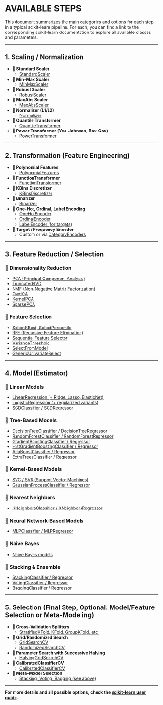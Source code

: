 # AVAILABLE STEPS

This document summarizes the main categories and options for each step in a typical scikit-learn pipeline. For each, you can find a link to the corresponding scikit-learn documentation to explore all available classes and parameters.

---

## 1. **Scaling / Normalization**

- 🔹 **Standard Scaler**
  - [StandardScaler](https://scikit-learn.org/stable/modules/generated/sklearn.preprocessing.StandardScaler.html)
- 🔹 **Min-Max Scaler**
  - [MinMaxScaler](https://scikit-learn.org/stable/modules/generated/sklearn.preprocessing.MinMaxScaler.html)
- 🔹 **Robust Scaler**
  - [RobustScaler](https://scikit-learn.org/stable/modules/generated/sklearn.preprocessing.RobustScaler.html)
- 🔹 **MaxAbs Scaler**
  - [MaxAbsScaler](https://scikit-learn.org/stable/modules/generated/sklearn.preprocessing.MaxAbsScaler.html)
- 🔹 **Normalizer (L1/L2)**
  - [Normalizer](https://scikit-learn.org/stable/modules/generated/sklearn.preprocessing.Normalizer.html)
- 🔹 **Quantile Transformer**
  - [QuantileTransformer](https://scikit-learn.org/stable/modules/generated/sklearn.preprocessing.QuantileTransformer.html)
- 🔹 **Power Transformer (Yeo-Johnson, Box-Cox)**
  - [PowerTransformer](https://scikit-learn.org/stable/modules/generated/sklearn.preprocessing.PowerTransformer.html)

---

## 2. **Transformation (Feature Engineering)**

- 🔹 **Polynomial Features**
  - [PolynomialFeatures](https://scikit-learn.org/stable/modules/generated/sklearn.preprocessing.PolynomialFeatures.html)
- 🔹 **FunctionTransformer**
  - [FunctionTransformer](https://scikit-learn.org/stable/modules/generated/sklearn.preprocessing.FunctionTransformer.html)
- 🔹 **KBins Discretizer**
  - [KBinsDiscretizer](https://scikit-learn.org/stable/modules/generated/sklearn.preprocessing.KBinsDiscretizer.html)
- 🔹 **Binarizer**
  - [Binarizer](https://scikit-learn.org/stable/modules/generated/sklearn.preprocessing.Binarizer.html)
- 🔹 **One-Hot, Ordinal, Label Encoding**
  - [OneHotEncoder](https://scikit-learn.org/stable/modules/generated/sklearn.preprocessing.OneHotEncoder.html)
  - [OrdinalEncoder](https://scikit-learn.org/stable/modules/generated/sklearn.preprocessing.OrdinalEncoder.html)
  - [LabelEncoder (for targets)](https://scikit-learn.org/stable/modules/generated/sklearn.preprocessing.LabelEncoder.html)
- 🔹 **Target / Frequency Encoder**
  - Custom or via [CategoryEncoders](https://contrib.scikit-learn.org/category_encoders/)

---

## 3. **Feature Reduction / Selection**

### 🔹 **Dimensionality Reduction**
- [PCA (Principal Component Analysis)](https://scikit-learn.org/stable/modules/generated/sklearn.decomposition.PCA.html)
- [TruncatedSVD](https://scikit-learn.org/stable/modules/generated/sklearn.decomposition.TruncatedSVD.html)
- [NMF (Non-Negative Matrix Factorization)](https://scikit-learn.org/stable/modules/generated/sklearn.decomposition.NMF.html)
- [FastICA](https://scikit-learn.org/stable/modules/generated/sklearn.decomposition.FastICA.html)
- [KernelPCA](https://scikit-learn.org/stable/modules/generated/sklearn.decomposition.KernelPCA.html)
- [SparsePCA](https://scikit-learn.org/stable/modules/generated/sklearn.decomposition.SparsePCA.html)

### 🔹 **Feature Selection**
- [SelectKBest, SelectPercentile](https://scikit-learn.org/stable/modules/generated/sklearn.feature_selection.SelectKBest.html)
- [RFE (Recursive Feature Elimination)](https://scikit-learn.org/stable/modules/generated/sklearn.feature_selection.RFE.html)
- [Sequential Feature Selector](https://scikit-learn.org/stable/modules/generated/sklearn.feature_selection.SequentialFeatureSelector.html)
- [VarianceThreshold](https://scikit-learn.org/stable/modules/generated/sklearn.feature_selection.VarianceThreshold.html)
- [SelectFromModel](https://scikit-learn.org/stable/modules/generated/sklearn.feature_selection.SelectFromModel.html)
- [GenericUnivariateSelect](https://scikit-learn.org/stable/modules/generated/sklearn.feature_selection.GenericUnivariateSelect.html)

---

## 4. **Model (Estimator)**

### 🔹 **Linear Models**
- [LinearRegression (+ Ridge, Lasso, ElasticNet)](https://scikit-learn.org/stable/modules/linear_model.html)
- [LogisticRegression (+ regularized variants)](https://scikit-learn.org/stable/modules/generated/sklearn.linear_model.LogisticRegression.html)
- [SGDClassifier / SGDRegressor](https://scikit-learn.org/stable/modules/generated/sklearn.linear_model.SGDClassifier.html)

### 🔹 **Tree-Based Models**
- [DecisionTreeClassifier / DecisionTreeRegressor](https://scikit-learn.org/stable/modules/generated/sklearn.tree.DecisionTreeClassifier.html)
- [RandomForestClassifier / RandomForestRegressor](https://scikit-learn.org/stable/modules/generated/sklearn.ensemble.RandomForestClassifier.html)
- [GradientBoostingClassifier / Regressor](https://scikit-learn.org/stable/modules/generated/sklearn.ensemble.GradientBoostingClassifier.html)
- [HistGradientBoostingClassifier / Regressor](https://scikit-learn.org/stable/modules/generated/sklearn.ensemble.HistGradientBoostingClassifier.html)
- [AdaBoostClassifier / Regressor](https://scikit-learn.org/stable/modules/generated/sklearn.ensemble.AdaBoostClassifier.html)
- [ExtraTreesClassifier / Regressor](https://scikit-learn.org/stable/modules/generated/sklearn.ensemble.ExtraTreesClassifier.html)

### 🔹 **Kernel-Based Models**
- [SVC / SVR (Support Vector Machines)](https://scikit-learn.org/stable/modules/generated/sklearn.svm.SVC.html)
- [GaussianProcessClassifier / Regressor](https://scikit-learn.org/stable/modules/generated/sklearn.gaussian_process.GaussianProcessClassifier.html)

### 🔹 **Nearest Neighbors**
- [KNeighborsClassifier / KNeighborsRegressor](https://scikit-learn.org/stable/modules/generated/sklearn.neighbors.KNeighborsClassifier.html)

### 🔹 **Neural Network-Based Models**
- [MLPClassifier / MLPRegressor](https://scikit-learn.org/stable/modules/generated/sklearn.neural_network.MLPClassifier.html)

### 🔹 **Naive Bayes**
- [Naive Bayes models](https://scikit-learn.org/stable/modules/naive_bayes.html)

### 🔹 **Stacking & Ensemble**
- [StackingClassifier / Regressor](https://scikit-learn.org/stable/modules/generated/sklearn.ensemble.StackingClassifier.html)
- [VotingClassifier / Regressor](https://scikit-learn.org/stable/modules/generated/sklearn.ensemble.VotingClassifier.html)
- [BaggingClassifier / Regressor](https://scikit-learn.org/stable/modules/generated/sklearn.ensemble.BaggingClassifier.html)

---

## 5. **Selection (Final Step, Optional: Model/Feature Selection or Meta-Modeling)**

- 🔹 **Cross-Validation Splitters**
  - [StratifiedKFold, KFold, GroupKFold, etc.](https://scikit-learn.org/stable/modules/generated/sklearn.model_selection.StratifiedKFold.html)
- 🔹 **Grid/Randomized Search**
  - [GridSearchCV](https://scikit-learn.org/stable/modules/generated/sklearn.model_selection.GridSearchCV.html)
  - [RandomizedSearchCV](https://scikit-learn.org/stable/modules/generated/sklearn.model_selection.RandomizedSearchCV.html)
- 🔹 **Parameter Search with Successive Halving**
  - [HalvingGridSearchCV](https://scikit-learn.org/stable/modules/generated/sklearn.experimental.enable_halving_search_cv.html)
- 🔹 **CalibratedClassifierCV**
  - [CalibratedClassifierCV](https://scikit-learn.org/stable/modules/generated/sklearn.calibration.CalibratedClassifierCV.html)
- 🔹 **Meta-Model Selection**
  - [Stacking, Voting, Bagging (see above)](https://scikit-learn.org/stable/modules/ensemble.html)

---

**For more details and all possible options, check the [scikit-learn user guide](https://scikit-learn.org/stable/user_guide.html).**